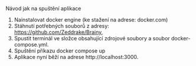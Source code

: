 Návod jak na spuštění aplikace
1.	Nainstalovat docker engine (ke stažení na adrese: docker.com)
2.	Stáhnutí potřebných souborů z adresy: https://github.com/Zeddrake/Brainy,
3.	Spustit terminál ve složce obsahující zdrojové soubory a soubor 
docker-compose.yml.
4.	Spuštění příkazu docker compose up
5.	Aplikace nyní běží na adrese http://localhost:3000.

